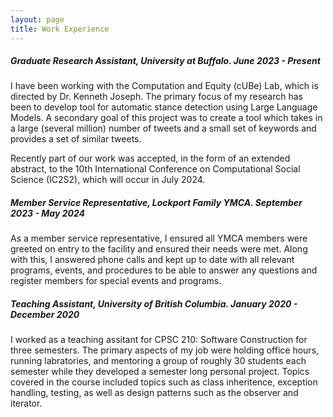 ```yaml
---
layout: page
title: Work Experience
---
```


##### Graduate Research Assistant, University at Buffalo. June 2023 - Present

I have been working with the Computation and Equity (cUBe) Lab, which is directed by Dr. Kenneth Joseph. The primary focus of my research has been to develop tool for automatic stance detection using Large Language Models. A secondary goal of this project was to create a tool which takes in a large (several million) number of tweets and a small set of keywords and provides a set of similar tweets.

Recently part of our work was accepted, in the form of an extended abstract, to the 10th International Conference on Computational Social Science (IC2S2), which will occur in July 2024.

##### Member Service Representative, Lockport Family YMCA. September 2023 - May 2024

As a member service representative, I ensured all YMCA members were greeted on entry to the facility and ensured their needs were met. Along with this, I answered phone calls and kept up to date with all relevant programs, events, and procedures to be able to answer any questions and register members for special events and programs.

##### Teaching Assistant, University of British Columbia. January 2020 - December 2020

I worked as a teaching assitant for CPSC 210: Software Construction for three semesters. The primary aspects of my job were holding office hours, running labratories, and mentoring a group of roughly 30 students each semester while they developed a semester long personal project. Topics covered in the course included topics such as class inheritence, exception handling, testing, as well as design patterns such as the observer and iterator.
